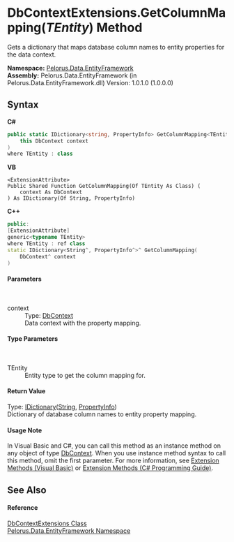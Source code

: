 # DbContextExtensions.GetColumnMapping(*TEntity*) Method 
 

Gets a dictionary that maps database column names to entity properties for the data context.

**Namespace:**&nbsp;<a href="55312241">Pelorus.Data.EntityFramework</a><br />**Assembly:**&nbsp;Pelorus.Data.EntityFramework (in Pelorus.Data.EntityFramework.dll) Version: 1.0.1.0 (1.0.0.0)

## Syntax

**C#**<br />
``` C#
public static IDictionary<string, PropertyInfo> GetColumnMapping<TEntity>(
	this DbContext context
)
where TEntity : class

```

**VB**<br />
``` VB
<ExtensionAttribute>
Public Shared Function GetColumnMapping(Of TEntity As Class) ( 
	context As DbContext
) As IDictionary(Of String, PropertyInfo)
```

**C++**<br />
``` C++
public:
[ExtensionAttribute]
generic<typename TEntity>
where TEntity : ref class
static IDictionary<String^, PropertyInfo^>^ GetColumnMapping(
	DbContext^ context
)
```


#### Parameters
&nbsp;<dl><dt>context</dt><dd>Type: <a href="http://msdn2.microsoft.com/en-us/library/gg679505" target="_blank">DbContext</a><br />Data context with the property mapping.</dd></dl>

#### Type Parameters
&nbsp;<dl><dt>TEntity</dt><dd>Entity type to get the column mapping for.</dd></dl>

#### Return Value
Type: <a href="http://msdn2.microsoft.com/en-us/library/s4ys34ea" target="_blank">IDictionary</a>(<a href="http://msdn2.microsoft.com/en-us/library/s1wwdcbf" target="_blank">String</a>, <a href="http://msdn2.microsoft.com/en-us/library/8z852kf5" target="_blank">PropertyInfo</a>)<br />Dictionary of database column names to entity property mapping.

#### Usage Note
In Visual Basic and C#, you can call this method as an instance method on any object of type <a href="http://msdn2.microsoft.com/en-us/library/gg679505" target="_blank">DbContext</a>. When you use instance method syntax to call this method, omit the first parameter. For more information, see <a href="http://msdn.microsoft.com/en-us/library/bb384936.aspx">Extension Methods (Visual Basic)</a> or <a href="http://msdn.microsoft.com/en-us/library/bb383977.aspx">Extension Methods (C# Programming Guide)</a>.

## See Also


#### Reference
<a href="7F5D0833">DbContextExtensions Class</a><br /><a href="55312241">Pelorus.Data.EntityFramework Namespace</a><br />